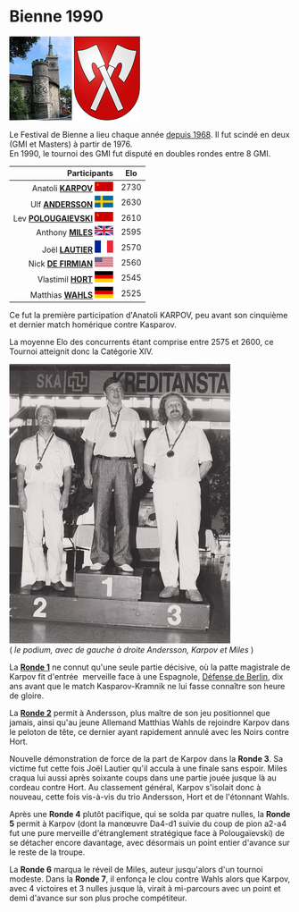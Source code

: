 # Bienne 1990

![](Bienne.png "Entrée de Bienne (source : wikipedia") ![](Blason_Bienne.png "blason de Bienne (source : wikipedia)")  
  
Le Festival de Bienne a lieu chaque année [depuis 1968](https://en.wikipedia.org/wiki/Biel_Chess_Festival). Il fut scindé en deux (GMI et Masters) à partir de 1976.  
En 1990, le tournoi des GMI fut disputé en doubles rondes entre 8 GMI.  

| Participants | **Elo** |
| ---: | --- |
| Anatoli [**KARPOV**](https://fr.wikipedia.org/wiki/Anatoli_Karpov) ![](URS.png "Union Soviétique") | 2730 |
| Ulf [**ANDERSSON**](https://fr.wikipedia.org/wiki/Ulf_Andersson) ![](SWE.png "Suède") | 2630 |
| Lev [**POLOUGAIEVSKI**](https://fr.wikipedia.org/wiki/Lev_Polouga%C3%AFevski) ![](URS.png "Union Soviétique") | 2610 |
| Anthony [**MILES**](https://fr.wikipedia.org/wiki/Tony_Miles) ![](GBR.png "Grande-Bretagne") | 2595 |
| Joël [**LAUTIER**](https://fr.wikipedia.org/wiki/Jo%C3%ABl_Lautier) ![](FRA.png "France") | 2570 |
| Nick [**DE FIRMIAN**](https://fr.wikipedia.org/wiki/Nick_de_Firmian) ![](USA.png "&Eacute;tats-Unis") | 2560 |
| Vlastimil [**HORT**](https://fr.wikipedia.org/wiki/Vlastimil_Hort) ![](BRD.png "R.F.A.") | 2545 |
| Matthias [**WAHLS**](https://en.wikipedia.org/wiki/Matthias_Wahls) ![](BRD.png "R.F.A.") | 2525 |

Ce fut la première participation d'Anatoli KARPOV, peu avant son cinquième et dernier match homérique contre Kasparov.  

La moyenne Elo des concurrents étant comprise entre 2575 et 2600, ce Tournoi atteignit donc la Catégorie XIV.  

![Image](Podium.jpg)  
( *le podium, avec de gauche à droite Andersson, Karpov et Miles* )  

La [**Ronde 1**](Ronde_01.md) ne connut qu'une seule partie décisive, où la patte magistrale de Karpov fit d'entrée  merveille face à une Espagnole, [Défense de Berlin](Berlin_wall.md), dix ans avant que le match Kasparov-Kramnik ne lui fasse connaître son heure de gloire.  
  
La [**Ronde 2**](Ronde_02.md) permit à Andersson, plus maître de son jeu positionnel que jamais, ainsi qu'au jeune Allemand Matthias Wahls de rejoindre Karpov dans le peloton de tête, ce dernier ayant rapidement annulé avec les Noirs contre Hort.  
  
Nouvelle démonstration de force de la part de Karpov dans la **Ronde 3**. Sa victime fut cette fois Joël Lautier qu'il accula à une finale sans espoir. Miles craqua lui aussi après soixante coups dans une partie jouée jusque là au cordeau contre Hort. Au classement général, Karpov s'isolait donc à nouveau, cette fois vis-à-vis du trio Andersson, Hort et de l'étonnant Wahls.  
  
Après une **Ronde 4** plutôt pacifique, qui se solda par quatre nulles, la **Ronde 5** permit à Karpov (dont la manœuvre Da4-d1 suivie du coup de pion a2-a4 fut une pure merveille d'étranglement stratégique face à Polougaïevski) de se détacher encore davantage, avec désormais un point entier d'avance sur le reste de la troupe.  

La **Ronde 6** marqua le réveil de Miles, auteur jusqu'alors d'un tournoi modeste. Dans la **Ronde 7**, il enfonça le clou contre Wahls alors que Karpov, avec 4 victoires et 3 nulles jusque là, virait à mi-parcours avec un point et demi d'avance sur son plus proche compétiteur.


